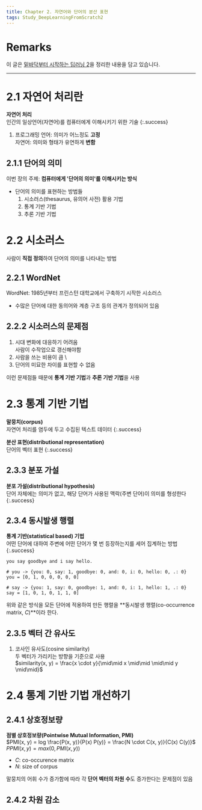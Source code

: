 ```yaml
---
title: Chapter 2. 자연어와 단어의 분산 표현
tags: Study_DeepLearningFromScratch2
---
```


# Remarks
이 글은 [밑바닥부터 시작하는 딥러닝 2](https://www.hanbit.co.kr/media/books/book_view.html?p_code=B8950212853)을 정리한 내용을 담고 있습니다.

<!--more-->
---

# 2.1 자연어 처리란
**자연어 처리** \
인간의 일상언어(자연어)를 컴퓨터에게 이해시키기 위한 기술
{:.success}

1. 프로그래밍 언어: 의미가 어느정도 **고정** \
자연어: 의미와 형태가 유연하게 **변함**


## 2.1.1 단어의 의미
이번 장의 주제: **컴퓨터에게 '단어의 의미'를 이해시키는 방식**

- 단어의 의미를 표현하는 방법들
  1. 시소러스(thesaurus, 유의어 사전) 활용 기법
  2. 통계 기반 기법
  3. 추론 기반 기법


# 2.2 시소러스
사람이 **직접 정의**하여 단어의 의미를 나타내는 방법

## 2.2.1 WordNet
WordNet: 1985년부터 프린스턴 대학교에서 구축하기 시작한 시소러스
- 수많은 단어에 대한 동의어와 계층 구조 등의 관계가 정의되어 있음

## 2.2.2 시소러스의 문제점
1. 시대 변화에 대응하기 어려움 \
사람이 수작업으로 갱신해야함
2. 사람을 쓰는 비용이 큼 \
3. 단어의 미묘한 차이를 표현할 수 없음

이런 문제점들 때문에 **통계 기반 기법**과 **추론 기반 기법**을 사용


# 2.3 통계 기반 기법
**말뭉치(corpus)** \
자연어 처리를 염두에 두고 수집된 텍스트 데이터
{:.success}

**분산 표현(distributional representation)** \
단어의 벡터 표현
{:.success}

## 2.3.3 분포 가설
**분포 가설(distributional hypothesis)** \
단어 자체에는 의미가 없고, 해당 단어가 사용된 맥락(주변 단어)이 의미를 형성한다
{:.success}

## 2.3.4 동시발생 행렬
**통계 기반(statistical based) 기법** \
어떤 단어에 대하여 주변에 어떤 단어가 몇 번 등장하는지를 세어 집계하는 방법
{:.success}

```
you say goodbye and i say hello.

# you -> {you: 0, say: 1, goodbye: 0, and: 0, i: 0, hello: 0, .: 0}
you = [0, 1, 0, 0, 0, 0, 0]

# say -> {you: 1, say: 0, goodbye: 1, and: 0, i: 1, hello: 1, .: 0}
say = [1, 0, 1, 0, 1, 1, 0]
```

위와 같은 방식을 모든 단어에 적용하여 만든 행렬을 **동시발생 행렬(co-occurrence matrix, $C$)**이라 한다.

## 2.3.5 벡터 간 유사도
1. 코사인 유사도(cosine similarity) \
두 벡터가 가리키는 방향을 기준으로 사용 \
$similarity(x, y) = \frac{x \cdot y}{\mid\mid x \mid\mid \mid\mid y \mid\mid}$


# 2.4 통계 기반 기법 개선하기
## 2.4.1 상호정보량
**점별 상호정보량(Pointwise Mutual Information, PMI)** \
$PMI(x, y) = log \frac{P(x, y)}{P(x) P(y)} = \frac{N \cdot C(x, y)}{C(x) C(y)}$ \
$PPMI(x, y) = max(0, PMI(x, y))$

- $C$: co-occurence matrix
- $N$: size of corpus

말뭉치의 어휘 수가 증가함에 따라 각 **단어 벡터의 차원 수**도 증가한다는 문제점이 있음

## 2.4.2 차원 감소
